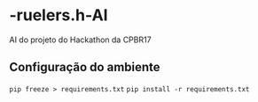 # -ruelers.h-AI
AI do projeto do Hackathon da CPBR17

## Configuração do ambiente
`pip freeze > requirements.txt`
`pip install -r requirements.txt`